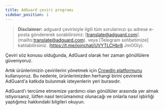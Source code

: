```yaml
---
title: AdGuard çeviri programı
sidebar_position: 1
---
```


>**Disclaimer:** adguard çevirisiyle ilgili tüm sorularınızı şu adrese e-posta göndererek sorabilirsiniz:
 [translate@adguard.com].
 (mailto:translate@adguard.com).  veya [Telegram sohbetimize] katılabilirsiniz.
 (https://t.me/joinchat/UVYTLCHbr8 JmOGIy).

Çeviri söz konusu olduğunda, AdGuard olarak her zaman gönüllülere güveniyoruz.

Artık ürünlerimizin çevirilerini yönetmek için [Crowdin platformunu](https://crowdin.com/) kullanıyoruz.  Bu nedenle, ürünlerimizden herhangi birini çevirerek AdGuard'a katkıda bulunmak isteyenlerin yeri burasıdır.

AdGuard'ı tercüme etmemize yardımcı olan gönüllüler arasında yer almak istiyorsanız, lütfen nasıl tercümanımız olunacağı ve onlarla nasıl işbirliği yaptığımız hakkındaki bilgileri okuyun.
